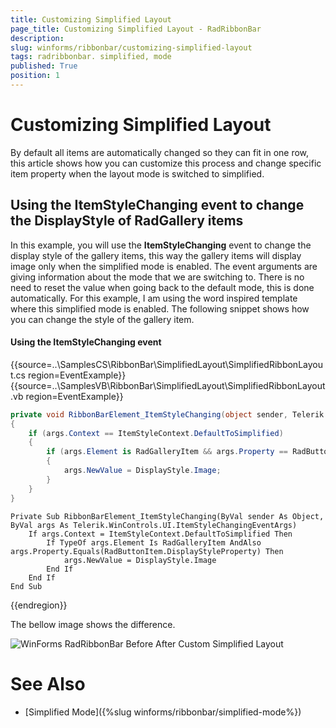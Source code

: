 ```yaml
---
title: Customizing Simplified Layout
page_title: Customizing Simplified Layout - RadRibbonBar
description:  
slug: winforms/ribbonbar/customizing-simplified-layout
tags: radribbonbar. simplified, mode
published: True
position: 1
---
```


# Customizing Simplified Layout

By default all items are automatically changed so they can fit in one row, this article shows how you can customize this process and change specific item property when the layout mode is switched to simplified.   


## Using the ItemStyleChanging event to change the DisplayStyle of RadGallery items

In this example, you will use the __ItemStyleChanging__ event to change the display style of the gallery items, this way the gallery items will display image only when the simplified mode is enabled. The event arguments are giving information about the mode that we are switching to. There is no need to reset the value when going back to the default mode, this is done automatically. For this example, I am using the word inspired template where this simplified mode is enabled. The following snippet shows how you can change the style of the gallery item.

#### Using the ItemStyleChanging event


{{source=..\SamplesCS\RibbonBar\SimplifiedLayout\SimplifiedRibbonLayout.cs region=EventExample}} 
{{source=..\SamplesVB\RibbonBar\SimplifiedLayout\SimplifiedRibbonLayout.vb region=EventExample}}
 
````C#
private void RibbonBarElement_ItemStyleChanging(object sender, Telerik.WinControls.UI.ItemStyleChangingEventArgs args)
{
    if (args.Context == ItemStyleContext.DefaultToSimplified)
    {
        if (args.Element is RadGalleryItem && args.Property == RadButtonItem.DisplayStyleProperty)
        {
            args.NewValue = DisplayStyle.Image;
        }
    }
}

````
````VB.NET
Private Sub RibbonBarElement_ItemStyleChanging(ByVal sender As Object, ByVal args As Telerik.WinControls.UI.ItemStyleChangingEventArgs)
    If args.Context = ItemStyleContext.DefaultToSimplified Then
        If TypeOf args.Element Is RadGalleryItem AndAlso args.Property.Equals(RadButtonItem.DisplayStyleProperty) Then
            args.NewValue = DisplayStyle.Image
        End If
    End If
End Sub

````


{{endregion}}


The bellow image shows the difference.

![WinForms RadRibbonBar Before After Custom Simplified Layout](images/customizing-simplified-layout001.png)

# See Also

* [Simplified Mode]({%slug winforms/ribbonbar/simplified-mode%})
